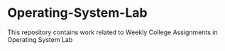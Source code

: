 # Operating-System-Lab
This repository contains work related to Weekly College Assignments in Operating System Lab
